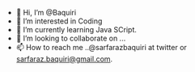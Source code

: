 - 👋 Hi, I’m @Baquiri
- 👀 I’m interested in Coding
- 🌱 I’m currently learning Java SCript.
- 💞️ I’m looking to collaborate on ...
- 📫 How to reach me ..@sarfarazbaquiri at twitter or sarfaraz.baquiri@gmail.com.

<!---
Baquiri/Baquiri is a ✨ special ✨ repository because its `README.md` (this file) appears on your GitHub profile.
You can click the Preview link to take a look at your changes.
--->
